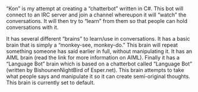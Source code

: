 “Kon” is my attempt at creating a “chatterbot” written in C#. This bot will connect to an IRC server and join a channel whereupon it will “watch” the conversations. It will then try to “learn” from them so that people can hold conversations with it.

It has several different “brains” to learn/use in conversations. It has a basic brain that is simply a “monkey-see, monkey-do.” This brain will repeat something someone has said earlier in full, without manipulating it. It has an AIML brain (read the link for more information on AIML). Finally it has a “Language Bot” brain which is based on a chatterbot called “Language Bot” (written by BishounenNightBird of Esper.net). This brain attempts to take what people says and manipulate it so it can create semi-original thoughts. This brain is currently set to default.